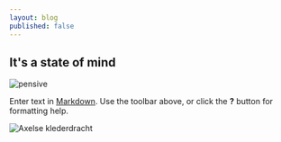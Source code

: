 ```yaml
---
layout: blog
published: false
---
```


## It's a state of mind
![pensive](/media/DSC01146.JPG)

Enter text in [Markdown](http://daringfireball.net/projects/markdown/). Use the toolbar above, or click the **?** button for formatting help.

![Axelse klederdracht](/media/axelse-klederdracht.jpg)